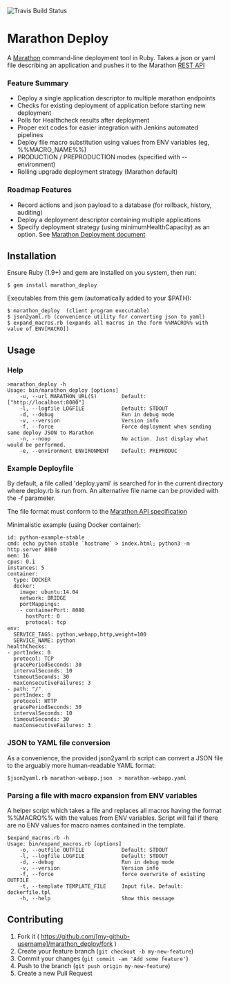 ![Travis Build Status](https://travis-ci.org/joncolby/marathon_deploy.svg?branch=master)

# Marathon Deploy

A [Marathon](https://mesosphere.github.io/marathon/) command-line deployment tool in Ruby.  Takes a json or yaml file describing an application and pushes it to the Marathon [REST API](https://mesosphere.github.io/marathon/docs/rest-api.html)

### Feature Summary
* Deploy a single application descriptor to multiple marathon endpoints
* Checks for existing deployment of application before starting new deployment
* Polls for Healthcheck results after deployment
* Proper exit codes for easier integration with Jenkins automated pipelines
* Deploy file macro substitution using values from ENV variables (eg, %%MACRO_NAME%%)
* PRODUCTION / PREPRODUCTION modes (specified with --environment)
* Rolling upgrade deployment strategy (Marathon default)


### Roadmap Features
* Record actions and json payload to a database (for rollback, history, auditing)
* Deploy a deployment descriptor containing multiple applications
* Specify deployment strategy (using minimumHealthCapacity) as an option. See [Marathon Deployment document](https://mesosphere.github.io/marathon/docs/deployments.html)


## Installation

Ensure Ruby (1.9+) and gem are installed on you system, then run:

```
$ gem install marathon_deploy
```

Executables from this gem (automatically added to your $PATH):

    $ marathon_deploy  (client program executable)
    $ json2yaml.rb (convenience utility for converting json to yaml)
    $ expand_macros.rb (expands all macros in the form %%MACRO%% with value of ENV[MACRO])


## Usage

### Help
```
>marathon_deploy -h
Usage: bin/marathon_deploy [options]
    -u, --url MARATHON_URL(S)        Default: ["http://localhost:8080"]
    -l, --logfile LOGFILE            Default: STDOUT
    -d, --debug                      Run in debug mode
    -v, --version                    Version info
    -f, --force                      Force deployment when sending same deploy JSON to Marathon
    -n, --noop                       No action. Just display what would be performed.
    -e, --environment ENVIRONMENT    Default: PREPRODUC
```

### Example Deployfile
By default, a file called 'deploy.yaml' is searched for in the current directory where deploy.rb is run from.  An alternative file name can be provided with the -f parameter.

The file format must conform to the [Marathon API specification](https://mesosphere.github.io/marathon/docs/rest-api.html#post-/v2/apps)

Minimalistic example (using Docker container):

```
id: python-example-stable
cmd: echo python stable `hostname` > index.html; python3 -m http.server 8080
mem: 16
cpus: 0.1
instances: 5
container:
  type: DOCKER
  docker:
    image: ubuntu:14.04
    network: BRIDGE
    portMappings:
    - containerPort: 8080
      hostPort: 0
      protocol: tcp
env:
  SERVICE_TAGS: python,webapp,http,weight=100
  SERVICE_NAME: python
healthChecks:
- portIndex: 0
  protocol: TCP
  gracePeriodSeconds: 30
  intervalSeconds: 10
  timeoutSeconds: 30
  maxConsecutiveFailures: 3
- path: "/"
  portIndex: 0
  protocol: HTTP
  gracePeriodSeconds: 30
  intervalSeconds: 10
  timeoutSeconds: 30
  maxConsecutiveFailures: 3
```

### JSON to YAML file conversion

As a convenience, the provided json2yaml.rb script can convert a JSON file to the arguably more human-readable YAML format:

```
$json2yaml.rb marathon-webapp.json  > marathon-webapp.yaml
```

### Parsing a file with macro expansion from ENV variables

A helper script which takes a file and replaces all macros having the format %%MACRO%% with the values from ENV variables.  Script will fail if there are no ENV values for macro names contained in the template.

```
$expand_macros.rb -h
Usage: bin/expand_macros.rb [options]
    -o, --outfile OUTFILE            Default: STDOUT
    -l, --logfile LOGFILE            Default: STDOUT
    -d, --debug                      Run in debug mode
    -v, --version                    Version info
    -f, --force                      force overwrite of existing OUTFILE
    -t, --template TEMPLATE_FILE     Input file. Default: dockerfile.tpl
    -h, --help                       Show this message
```

## Contributing

1. Fork it ( https://github.com/[my-github-username]/marathon_deploy/fork )
2. Create your feature branch (`git checkout -b my-new-feature`)
3. Commit your changes (`git commit -am 'Add some feature'`)
4. Push to the branch (`git push origin my-new-feature`)
5. Create a new Pull Request
